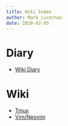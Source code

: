 ```yaml
---
title: Wiki Index
author: Mark Lucernas
date: 2020-02-05
---
```


# Diary

  - [Wiki Diary](diary/diary.md)

# Wiki

  - [Tmux](tmux/index)
  - [Vim/Neovim](vim/index)

